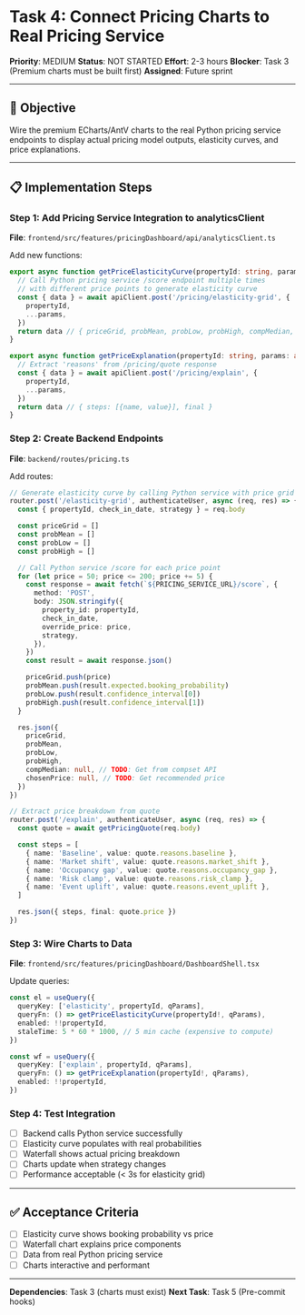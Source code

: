 # Task 4: Connect Pricing Charts to Real Pricing Service

**Priority**: MEDIUM
**Status**: NOT STARTED
**Effort**: 2-3 hours
**Blocker**: Task 3 (Premium charts must be built first)
**Assigned**: Future sprint

---

## 🎯 Objective

Wire the premium ECharts/AntV charts to the real Python pricing service endpoints to display actual pricing model outputs, elasticity curves, and price explanations.

---

## 📋 Implementation Steps

### Step 1: Add Pricing Service Integration to analyticsClient

**File**: `frontend/src/features/pricingDashboard/api/analyticsClient.ts`

Add new functions:

```typescript
export async function getPriceElasticityCurve(propertyId: string, params: any) {
  // Call Python pricing service /score endpoint multiple times
  // with different price points to generate elasticity curve
  const { data } = await apiClient.post('/pricing/elasticity-grid', {
    propertyId,
    ...params,
  })
  return data // { priceGrid, probMean, probLow, probHigh, compMedian, chosenPrice }
}

export async function getPriceExplanation(propertyId: string, params: any) {
  // Extract 'reasons' from /pricing/quote response
  const { data } = await apiClient.post('/pricing/explain', {
    propertyId,
    ...params,
  })
  return data // { steps: [{name, value}], final }
}
```

### Step 2: Create Backend Endpoints

**File**: `backend/routes/pricing.ts`

Add routes:

```typescript
// Generate elasticity curve by calling Python service with price grid
router.post('/elasticity-grid', authenticateUser, async (req, res) => {
  const { propertyId, check_in_date, strategy } = req.body

  const priceGrid = []
  const probMean = []
  const probLow = []
  const probHigh = []

  // Call Python service /score for each price point
  for (let price = 50; price <= 200; price += 5) {
    const response = await fetch(`${PRICING_SERVICE_URL}/score`, {
      method: 'POST',
      body: JSON.stringify({
        property_id: propertyId,
        check_in_date,
        override_price: price,
        strategy,
      }),
    })
    const result = await response.json()

    priceGrid.push(price)
    probMean.push(result.expected.booking_probability)
    probLow.push(result.confidence_interval[0])
    probHigh.push(result.confidence_interval[1])
  }

  res.json({
    priceGrid,
    probMean,
    probLow,
    probHigh,
    compMedian: null, // TODO: Get from compset API
    chosenPrice: null, // TODO: Get recommended price
  })
})

// Extract price breakdown from quote
router.post('/explain', authenticateUser, async (req, res) => {
  const quote = await getPricingQuote(req.body)

  const steps = [
    { name: 'Baseline', value: quote.reasons.baseline },
    { name: 'Market shift', value: quote.reasons.market_shift },
    { name: 'Occupancy gap', value: quote.reasons.occupancy_gap },
    { name: 'Risk clamp', value: quote.reasons.risk_clamp },
    { name: 'Event uplift', value: quote.reasons.event_uplift },
  ]

  res.json({ steps, final: quote.price })
})
```

### Step 3: Wire Charts to Data

**File**: `frontend/src/features/pricingDashboard/DashboardShell.tsx`

Update queries:

```typescript
const el = useQuery({
  queryKey: ['elasticity', propertyId, qParams],
  queryFn: () => getPriceElasticityCurve(propertyId!, qParams),
  enabled: !!propertyId,
  staleTime: 5 * 60 * 1000, // 5 min cache (expensive to compute)
})

const wf = useQuery({
  queryKey: ['explain', propertyId, qParams],
  queryFn: () => getPriceExplanation(propertyId!, qParams),
  enabled: !!propertyId,
})
```

### Step 4: Test Integration

- [ ] Backend calls Python service successfully
- [ ] Elasticity curve populates with real probabilities
- [ ] Waterfall shows actual pricing breakdown
- [ ] Charts update when strategy changes
- [ ] Performance acceptable (< 3s for elasticity grid)

---

## ✅ Acceptance Criteria

- [ ] Elasticity curve shows booking probability vs price
- [ ] Waterfall chart explains price components
- [ ] Data from real Python pricing service
- [ ] Charts interactive and performant

---

**Dependencies**: Task 3 (charts must exist)
**Next Task**: Task 5 (Pre-commit hooks)
